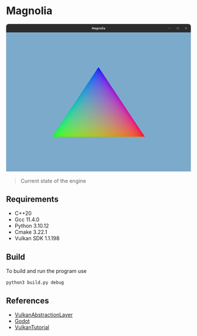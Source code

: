 # Magnolia

![screenshot](assets/screenshots/magnolia_v0.0.0.png)
> Current state of the engine

## Requirements
<!-- Add links -->
- C++20
- Gcc 11.4.0
- Python 3.10.12
- Cmake 3.22.1
- Vulkan SDK 1.1.198

## Build
To build and run the program use

```
python3 build.py debug
```

## References
- [VulkanAbstractionLayer](https://github.com/asc-community/VulkanAbstractionLayer)
- [Godot](https://github.com/godotengine/godot)
- [VulkanTutorial](https://github.com/Overv/VulkanTutorial)
